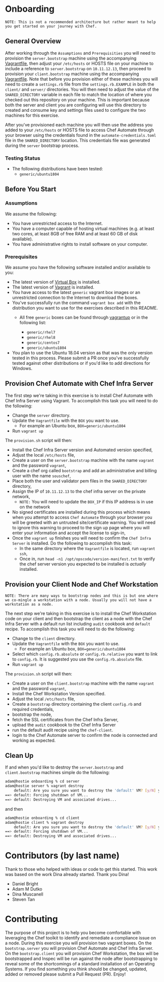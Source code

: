 # Onboarding 

`NOTE: This is not a recommended architecture but rather meant to help you get started on your journey with Chef.`

## General Overview 

After working through the `Assumptions` and `Prerequisities` you will need to provision the `server.bootstrap` machine using the accompanying [Vagrantfile](./server/Vagrantfile), then adjust your `/etc/hosts` or HOSTS file on your machine to include a reference to `server.bootstrap` on `10.11.12.13`, then proceed to provision your `client.bootstrap` machine using the 
accompanying [Vagrantfile](./client/Vagrantfile). Note that before you provision either of these machines you will need to create a `settings.rb` file from the `settings.rb.EXAMPLE` in both the `client/` and `server/` directories. You will then need to adjust the value of the `SHARED_DIRECTORY` variable in each file to match the location of where you checked out this repository on your machine. This is important because both the server and client you are configuring will use this directory to created and consume key and settings files used to configure the two machines for this exercise. 

After you've provisioned each machine you will then use the address you added to your `/etc/hosts` or HOSTS file to access Chef Automate through your browser using the credentials found in the `automate-credentials.toml` file in the `SHARED_DIRECTORY` location. This credentials file was generated during the `server` bootstrap process. 

### Testing Status

- The following distributions have been tested:
  - `generic/ubuntu1804`

## Before You Start

### Assumptions

We assume the following:

- You have unrestricted access to the Internet.
- You have a computer capable of hosting virtual machines  (e.g. at least two cores, at least 8GB of free RAM and at least 60 GB of disk available).
- You have administrative rights to install software on your computer.

### Prerequisites

We assume you have the following software installed and/or available to you:

- The latest version of [Virtual Box](https://www.virtualbox.org/wiki/Downloads) is installed.
- The latest version of [Vagrant](https://www.vagrantup.com/downloads) is installed.
- You have access to the latest `generic` vagrant box images or an unrestricted connection to 
  the Internet to download the boxes.
- You've successfully run the command `vagrant box add` with the distribution you want to use 
  for the exercises described in this README.
  - All free `generic` boxes can be found through [vagrantup](https://app.vagrantup.com/boxes/search) or
    in the following list:

    - `generic/rhel7`
    - `generic/rhel8`
    - `generic/centos7`
    - `generic/ubuntu1804`
- You plan to use the Ubuntu 18.04 version as that was the only version tested in this process. Please submit a PR once you've successfully tested against other distributions or if you'd like to add directions for Windows.

## Provision Chef Automate with Chef Infra Server 

The first step we're taking in this exercise is to install Chef Automate with Chef Infra Server using Vagrant. To accomplish this task you will need to do the following:

* Change the `server` directory.
* Update the `Vagrantfile` with the `BOX` you want to use.
  * For example an Ubuntu box, `BOX=generic/ubuntu1804`
* Run `vagrant up`

 The `provision.sh` script will then:
  - Install the Chef Infra Server version and Automated version specified,
  - Adjust the local `/etc/hosts` file,
  - Create a user on the `server.bootstrap` machine with the name `vagrant` and the password `vagrant`,
  - Create a chef org called `bootstrap` and add an administrative and billing user with the name `souschef`,
  - Place both the user and validator pem files in the `SHARED_DIRECTORY` directory,
  - Assign the IP of `10.11.12.13` to the chef infra server on the private network,
    - `NOTE:` You will need to update the `BOX_IP` if this IP address is in use on the network
- No signed certificates are installed during this process which means when you attempt to access `Chef Automate` through your browser you will be greeted with an untrusted site/certificate warning. You will need to ignore this warning to proceed to the sign up page where you will enter your information and accept the license to sign-in,
- Once the `vagrant up` finishes you will need to confirm the `Chef Infra Server` is installed. Do the following to accomplish this task:
  - In the same directory where the `Vagrantfile` is located, run `vagrant ssh`,
  - Once in, run `head -n1 /opt/opscode/version-manifest.txt` to verify the chef server version you expected to be installed is _actually_ installed.

## Provision your Client Node and Chef Workstation

`NOTE: There are many ways to bootstrap nodes and this is but one where we co-mingle a workstation with a node. Usually you will not have a workstation as a node.`

The next step we're taking in this exercise is to install the Chef Workstation code on your client and then bootstrap the client as a node with the Chef Infra Server with a default run list including `audit` cookbook and `default` recipe. To accomplish this task you will need to do the following:

* Change to the `client` directory.
* Update the `Vagrantfile` with the `BOX` you want to use.
  * For example an Ubuntu box, `BOX=generic/ubuntu1804`
* Select which `config.rb.absolute` or `config.rb.relative` you want to link to `config.rb`. It is suggested you use the `config.rb.absolute` file.
* Run `vagrant up`

 The `provision.sh` script will then:
  - Create a user on the `client.bootstrap` machine with the name `vagrant` and the password `vagrant`,
  - Install the Chef Workstation Version specified.
  - Adjust the local `/etc/hosts` file,
  - Create a `bootstrap` directory containing the client `config.rb` and required credentials,
  - bootstrap the node,
  - fetch the SSL certificates from the Chef Infra Server,
  - upload the `audit` cookbook to the Chef Infra Server
  - run the default audit recipe using the `chef-client`.
  - login to the Chef Automate server to confirm the node is connected and working as expected.

## Clean Up

If and when you'd like to destroy the `server.bootstrap` and `client.bootstrap` machines simple do the following:

```bash
adam@hostie onboarding % cd server
adam@hostie server % vagrant destroy
    default: Are you sure you want to destroy the 'default' VM? [y/N] y
==> default: Forcing shutdown of VM...
==> default: Destroying VM and associated drives...
```

and then

```bash
adam@hostie onboarding % cd client
adam@hostie client % vagrant destroy
    default: Are you sure you want to destroy the 'default' VM? [y/N] y
==> default: Forcing shutdown of VM...
==> default: Destroying VM and associated drives...
```

# Contributors (by last name)

Thank to those who helped with ideas or code to get this started. This work was based on the work Dina already started. Thank you Dina!

* Daniel Bright 
* Adam M Dutko
* Dina Muscanell
* Steven Tan

# Contributing

The purpose of this project is to help you become comfortable with leveraging the Chef toolkit to identify and remediate a compliance issue on a node. During this exercise you will provision two vagrant boxes. On the `bootstrap.server` you will provision Chef Automate and Chef Infra Server. On the `bootstrap.client` you will provision Chef Workstation, the box will be bootstrapped and Inspec will be run against the node after bootstrapping to reveal some of the shortcomings of a standard installation of an Operating Systems. If you find something you think should be changed, updated, added or removed please submit a Pull Request (PR). Enjoy!
